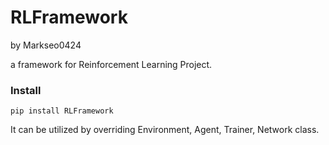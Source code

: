 # RLFramework
by Markseo0424

a framework for Reinforcement Learning Project.

### Install
```
pip install RLFramework
```

It can be utilized by overriding Environment, Agent, Trainer, Network class.
